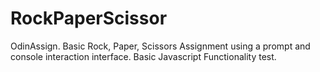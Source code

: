 # RockPaperScissor
OdinAssign.
Basic Rock, Paper, Scissors Assignment using a prompt and console interaction interface.
Basic Javascript Functionality test. 
